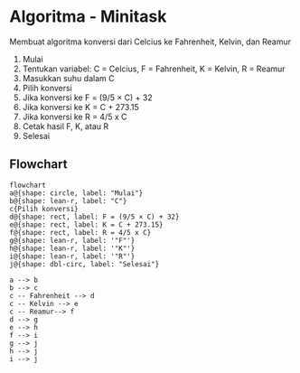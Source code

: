 # Algoritma - Minitask 
Membuat algoritma konversi dari Celcius ke Fahrenheit, Kelvin, dan Reamur
1. Mulai
2. Tentukan variabel: C = Celcius, F = Fahrenheit, K = Kelvin, R = Reamur
3. Masukkan suhu dalam C
4. Pilih konversi
5. Jika konversi ke F = (9/5 × C) + 32
6. Jika konversi ke K = C + 273.15
7. Jika konversi ke R = 4/5 x C
8. Cetak hasil F, K, atau R
9. Selesai

## Flowchart
```mermaid
flowchart
a@{shape: circle, label: "Mulai"}
b@{shape: lean-r, label: "C"}
c{Pilih konversi}
d@{shape: rect, label: F = (9/5 × C) + 32}
e@{shape: rect, label: K = C + 273.15}
f@{shape: rect, label: R = 4/5 x C}
g@{shape: lean-r, label: '"F"'}
h@{shape: lean-r, label: '"K"'}
i@{shape: lean-r, label: '"R"'}
j@{shape: dbl-circ, label: "Selesai"}

a --> b
b --> c
c -- Fahrenheit --> d
c -- Kelvin --> e
c -- Reamur--> f
d --> g
e --> h
f --> i
g --> j
h --> j
i --> j